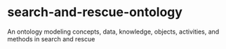 # search-and-rescue-ontology
An ontology modeling concepts, data, knowledge, objects, activities, and methods in search and rescue
